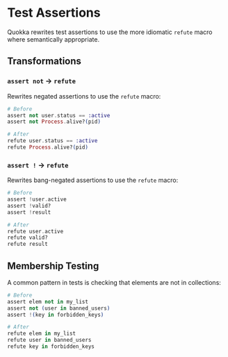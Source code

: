 # Test Assertions

Quokka rewrites test assertions to use the more idiomatic `refute` macro where semantically appropriate.

## Transformations

### `assert not` → `refute`

Rewrites negated assertions to use the `refute` macro:

```elixir
# Before
assert not user.status == :active
assert not Process.alive?(pid)

# After
refute user.status == :active
refute Process.alive?(pid)
```

### `assert !` → `refute`

Rewrites bang-negated assertions to use the `refute` macro:

```elixir
# Before
assert !user.active
assert !valid?
assert !result

# After
refute user.active
refute valid?
refute result
```

## Membership Testing

A common pattern in tests is checking that elements are not in collections:

```elixir
# Before
assert elem not in my_list
assert not (user in banned_users)
assert !(key in forbidden_keys)

# After
refute elem in my_list
refute user in banned_users
refute key in forbidden_keys
```